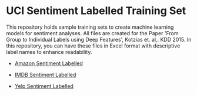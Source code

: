 # UCI Sentiment Labelled Training Set
This repository holds sample training sets to create machine learning models for sentiment analyses. All files are created for the Paper 'From Group to Individual Labels using Deep Features', Kotzias et. al,. KDD 2015. In this repository, you can have these files in Excel format with descriptive label names to enhance readability.

* [Amazon Sentiment Labelled](https://github.com/Kimola/kimola-cognitive-nlp-datasets/blob/master/sentiment/uci/amozon-sentiment-labelled-english.xlsx)

* [IMDB Sentiment Labelled](https://github.com/Kimola/kimola-cognitive-nlp-datasets/blob/master/sentiment/uci/imdb-sentiment-labelled-english.xlsx)

* [Yelp Sentiment Labelled](https://github.com/Kimola/kimola-cognitive-nlp-datasets/blob/master/sentiment/uci/yelp-sentiment-labelled-english.xlsx) 
